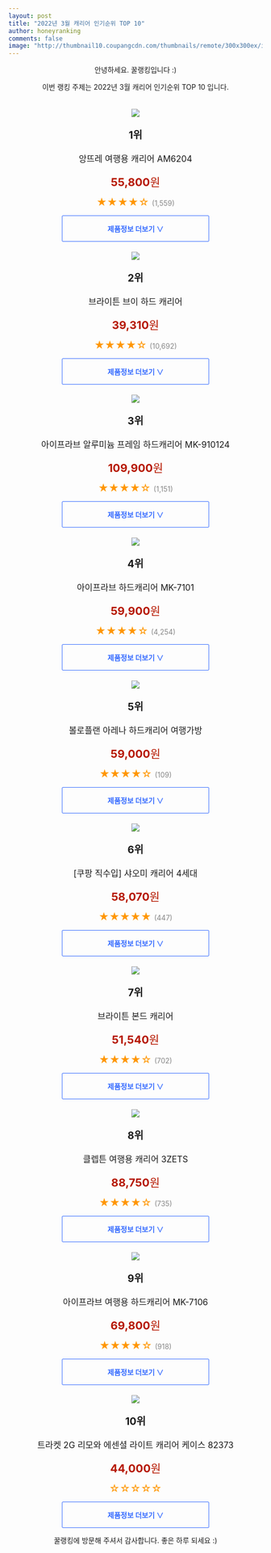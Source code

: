 ```yaml
--- 
layout: post 
title: "2022년 3월 캐리어 인기순위 TOP 10" 
author: honeyranking 
comments: false 
image: "http://thumbnail10.coupangcdn.com/thumbnails/remote/300x300ex/image/product/image/vendoritem/2018/11/19/4126386459/534c4415-6403-4a26-aca3-e8f2675725f8.jpg" 
--- 
```

<p style="text-align: center;">안녕하세요. 꿀랭킹입니다 :)</p> <p style="text-align: center;">이번 랭킹 주제는 2022년 3월 캐리어 인기순위 TOP 10 입니다.</p><center><img src="http://thumbnail10.coupangcdn.com/thumbnails/remote/300x300ex/image/product/image/vendoritem/2018/11/19/4126386459/534c4415-6403-4a26-aca3-e8f2675725f8.jpg" style="margin-top:20px" /></center> <p style="text-align: center; font-size: 20px"><b>1위</b></p> <p style="text-align: center; font-size: 17px">앙뜨레 여행용 캐리어 AM6204</p> <p style="text-align: center;"><span style="color: #b61800; font-size: 22px;"><b>55,800</b>원</span></p> <p style="text-align: center;"><span style="color: #ff9600; font-size: 20px;">★★★★☆ </span><span style="color: #878787;">(1,559)</span></p> <center><a href="https://link.coupang.com/a/khjVs"> <div style="font-size: 14px; display: inline-block; padding: 15px 90px; color: #346aff; border-radius: 2px; border: 1px solid #346aff; cursor: pointer;"><b>제품정보 더보기 &or;</b></div> </a></center><center><img src="http://thumbnail9.coupangcdn.com/thumbnails/remote/300x300ex/image/retail/images/2019/04/16/11/2/5045138b-87f2-49b6-85c9-127d658a455a.jpg" style="margin-top:20px" /></center> <p style="text-align: center; font-size: 20px"><b>2위</b></p> <p style="text-align: center; font-size: 17px">브라이튼 브이 하드 캐리어</p> <p style="text-align: center;"><span style="color: #b61800; font-size: 22px;"><b>39,310</b>원</span></p> <p style="text-align: center;"><span style="color: #ff9600; font-size: 20px;">★★★★☆ </span><span style="color: #878787;">(10,692)</span></p> <center><a href="https://link.coupang.com/a/khjVt"> <div style="font-size: 14px; display: inline-block; padding: 15px 90px; color: #346aff; border-radius: 2px; border: 1px solid #346aff; cursor: pointer;"><b>제품정보 더보기 &or;</b></div> </a></center><center><img src="http://thumbnail10.coupangcdn.com/thumbnails/remote/300x300ex/image/retail/images/2019/04/16/17/8/c9035eaf-fea9-4609-a11f-c91d7da5d2d9.jpg" style="margin-top:20px" /></center> <p style="text-align: center; font-size: 20px"><b>3위</b></p> <p style="text-align: center; font-size: 17px">아이프라브 알루미늄 프레임 하드캐리어 MK-910124</p> <p style="text-align: center;"><span style="color: #b61800; font-size: 22px;"><b>109,900</b>원</span></p> <p style="text-align: center;"><span style="color: #ff9600; font-size: 20px;">★★★★☆ </span><span style="color: #878787;">(1,151)</span></p> <center><a href="https://link.coupang.com/a/khjVu"> <div style="font-size: 14px; display: inline-block; padding: 15px 90px; color: #346aff; border-radius: 2px; border: 1px solid #346aff; cursor: pointer;"><b>제품정보 더보기 &or;</b></div> </a></center><center><img src="http://thumbnail6.coupangcdn.com/thumbnails/remote/300x300ex/image/product/image/vendoritem/2019/05/31/4687590642/5dc20646-e225-4c22-b641-90588c475dc4.jpg" style="margin-top:20px" /></center> <p style="text-align: center; font-size: 20px"><b>4위</b></p> <p style="text-align: center; font-size: 17px">아이프라브 하드캐리어 MK-7101</p> <p style="text-align: center;"><span style="color: #b61800; font-size: 22px;"><b>59,900</b>원</span></p> <p style="text-align: center;"><span style="color: #ff9600; font-size: 20px;">★★★★☆ </span><span style="color: #878787;">(4,254)</span></p> <center><a href="https://link.coupang.com/a/khjVv"> <div style="font-size: 14px; display: inline-block; padding: 15px 90px; color: #346aff; border-radius: 2px; border: 1px solid #346aff; cursor: pointer;"><b>제품정보 더보기 &or;</b></div> </a></center><center><img src="http://thumbnail6.coupangcdn.com/thumbnails/remote/300x300ex/image/retail/images/74337169471625-07acf680-138c-40fe-b3a4-ecc1594ab008.jpg" style="margin-top:20px" /></center> <p style="text-align: center; font-size: 20px"><b>5위</b></p> <p style="text-align: center; font-size: 17px">볼로플랜 아레나 하드캐리어 여행가방</p> <p style="text-align: center;"><span style="color: #b61800; font-size: 22px;"><b>59,000</b>원</span></p> <p style="text-align: center;"><span style="color: #ff9600; font-size: 20px;">★★★★☆ </span><span style="color: #878787;">(109)</span></p> <center><a href="https://link.coupang.com/a/khjVw"> <div style="font-size: 14px; display: inline-block; padding: 15px 90px; color: #346aff; border-radius: 2px; border: 1px solid #346aff; cursor: pointer;"><b>제품정보 더보기 &or;</b></div> </a></center><center><img src="http://thumbnail7.coupangcdn.com/thumbnails/remote/300x300ex/image/retail/images/2019/08/27/13/1/2698797c-2c7b-47f4-8af7-3fbf8ede5908.jpg" style="margin-top:20px" /></center> <p style="text-align: center; font-size: 20px"><b>6위</b></p> <p style="text-align: center; font-size: 17px">[쿠팡 직수입] 샤오미 캐리어 4세대</p> <p style="text-align: center;"><span style="color: #b61800; font-size: 22px;"><b>58,070</b>원</span></p> <p style="text-align: center;"><span style="color: #ff9600; font-size: 20px;">★★★★★ </span><span style="color: #878787;">(447)</span></p> <center><a href="undefined"> <div style="font-size: 14px; display: inline-block; padding: 15px 90px; color: #346aff; border-radius: 2px; border: 1px solid #346aff; cursor: pointer;"><b>제품정보 더보기 &or;</b></div> </a></center><center><img src="http://thumbnail6.coupangcdn.com/thumbnails/remote/300x300ex/image/retail/images/2019/07/17/2/8/d280f2e9-4f55-404a-bed3-884aa083047a.jpg" style="margin-top:20px" /></center> <p style="text-align: center; font-size: 20px"><b>7위</b></p> <p style="text-align: center; font-size: 17px">브라이튼 본드 캐리어</p> <p style="text-align: center;"><span style="color: #b61800; font-size: 22px;"><b>51,540</b>원</span></p> <p style="text-align: center;"><span style="color: #ff9600; font-size: 20px;">★★★★☆ </span><span style="color: #878787;">(702)</span></p> <center><a href="https://link.coupang.com/a/khjVy"> <div style="font-size: 14px; display: inline-block; padding: 15px 90px; color: #346aff; border-radius: 2px; border: 1px solid #346aff; cursor: pointer;"><b>제품정보 더보기 &or;</b></div> </a></center><center><img src="http://thumbnail6.coupangcdn.com/thumbnails/remote/300x300ex/image/retail/images/205397746141739-05fa178f-5137-492c-8dce-78a05e260aa9.jpg" style="margin-top:20px" /></center> <p style="text-align: center; font-size: 20px"><b>8위</b></p> <p style="text-align: center; font-size: 17px">클렙튼 여행용 캐리어 3ZETS</p> <p style="text-align: center;"><span style="color: #b61800; font-size: 22px;"><b>88,750</b>원</span></p> <p style="text-align: center;"><span style="color: #ff9600; font-size: 20px;">★★★★☆ </span><span style="color: #878787;">(735)</span></p> <center><a href="https://link.coupang.com/a/khjVz"> <div style="font-size: 14px; display: inline-block; padding: 15px 90px; color: #346aff; border-radius: 2px; border: 1px solid #346aff; cursor: pointer;"><b>제품정보 더보기 &or;</b></div> </a></center><center><img src="http://thumbnail8.coupangcdn.com/thumbnails/remote/300x300ex/image/retail/images/2019/07/18/15/7/13878e8d-b30a-413f-8a14-e7bfa33ceb10.jpg" style="margin-top:20px" /></center> <p style="text-align: center; font-size: 20px"><b>9위</b></p> <p style="text-align: center; font-size: 17px">아이프라브 여행용 하드캐리어 MK-7106</p> <p style="text-align: center;"><span style="color: #b61800; font-size: 22px;"><b>69,800</b>원</span></p> <p style="text-align: center;"><span style="color: #ff9600; font-size: 20px;">★★★★☆ </span><span style="color: #878787;">(918)</span></p> <center><a href="https://link.coupang.com/a/khjVA"> <div style="font-size: 14px; display: inline-block; padding: 15px 90px; color: #346aff; border-radius: 2px; border: 1px solid #346aff; cursor: pointer;"><b>제품정보 더보기 &or;</b></div> </a></center><center><img src="http://thumbnail9.coupangcdn.com/thumbnails/remote/300x300ex/image/retail/images/2019/07/26/15/9/79918245-bef5-4c41-9d43-5addde9b986d.jpg" style="margin-top:20px" /></center> <p style="text-align: center; font-size: 20px"><b>10위</b></p> <p style="text-align: center; font-size: 17px">트라켓 2G 리모와 에센셜 라이트 캐리어 케이스 82373</p> <p style="text-align: center;"><span style="color: #b61800; font-size: 22px;"><b>44,000</b>원</span></p> <p style="text-align: center;"><span style="color: #ff9600; font-size: 20px;">☆☆☆☆☆ </span><span style="color: #878787;"></span></p> <center><a href="https://link.coupang.com/a/khjVB"> <div style="font-size: 14px; display: inline-block; padding: 15px 90px; color: #346aff; border-radius: 2px; border: 1px solid #346aff; cursor: pointer;"><b>제품정보 더보기 &or;</b></div> </a></center> <p style="text-align: center;">꿀랭킹에 방문해 주셔서 감사합니다. 좋은 하루 되세요 :)</p>

